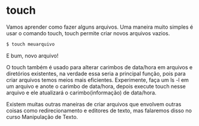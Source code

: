 # touch
Vamos aprender como fazer alguns arquivos. Uma maneira muito simples é usar o comando touch, touch permite criar novos arquivos vazios.

```bash
$ touch meuarquivo
```

E bum, novo arquivo!

O touch também é usado para alterar carimbos de data/hora em arquivos e diretórios existentes, na verdade essa seria a principal função, pois para criar arquivos temos meios mais eficientes. Experimente, faça um ls -l em um arquivo e anote o carimbo de data/hora, depois execute touch nesse arquivo e ele atualizará o carimbo(informação) de data/hora.

Existem muitas outras maneiras de criar arquivos que envolvem outras coisas como redirecionamento e editores de texto, mas falaremos disso no curso Manipulação de Texto.